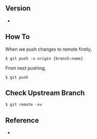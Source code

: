 ## Version
- 

## How To

When we push changes to remote firstly,
```
$ git push -u origin {branch-name}
```

From next pushing,
```
$ git push
```

## Check Upstream Branch
```
$ git remote -vv
```

## Reference
- 
